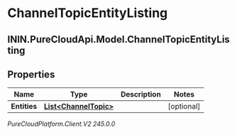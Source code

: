 # ChannelTopicEntityListing

## ININ.PureCloudApi.Model.ChannelTopicEntityListing

## Properties

|Name | Type | Description | Notes|
|------------ | ------------- | ------------- | -------------|
| **Entities** | [**List&lt;ChannelTopic&gt;**](ChannelTopic) |  | [optional] |



_PureCloudPlatform.Client.V2 245.0.0_
